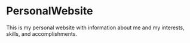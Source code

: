 # PersonalWebsite

This is my personal website with information about me and my interests, skills, and accomplishments.